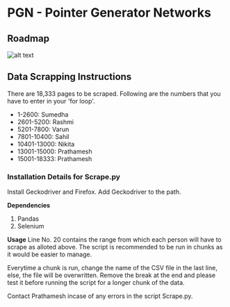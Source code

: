 # PGN - Pointer Generator Networks

## Roadmap
![alt text](https://github.com/nikitakodkany/PGN/blob/main/DOCUMENTATION/RoadMap.png)

## Data Scrapping Instructions
There are 18,333 pages to be scraped. 
Following are the numbers that you have to enter in your 'for loop'.
- 1-2600: Sumedha 
- 2601-5200: Rashmi
- 5201-7800: Varun
- 7801-10400: Sahil
- 10401-13000: Nikita
- 13001-15000: Prathamesh
- 15001-18333: Prathamesh

### Installation Details for Scrape.py
Install Geckodriver and Firefox. Add Geckodriver to the path.

**Dependencies** 
1. Pandas
2. Selenium

**Usage**
Line No. 20 contains the range from which each person will have to scrape as alloted above. The script is recommended to be run in chunks as it would be easier to manage.

Everytime a chunk is run, change the name of the CSV file in the last line, else, the file will be overwritten. Remove the break at the end and please test it before running the script for a longer chunk of the data.

Contact Prathamesh incase of any errors in the script Scrape.py.
